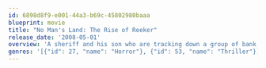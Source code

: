 ```yaml
---
id: 6898d8f9-e001-44a3-b69c-45802980baaa
blueprint: movie
title: "No Man's Land: The Rise of Reeker"
release_date: '2008-05-01'
overview: 'A sheriff and his son who are tracking down a group of bank robbers on their way to Mexico, only to discover that they are being stalked by a far more deadly enemy — The Reeker.'
genres: '[{"id": 27, "name": "Horror"}, {"id": 53, "name": "Thriller"}]'
---
```

